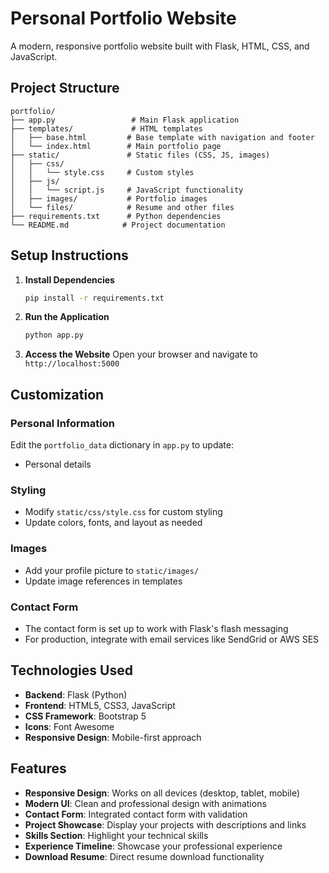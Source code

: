 # Personal Portfolio Website

A modern, responsive portfolio website built with Flask, HTML, CSS, and JavaScript.


## Project Structure

```
portfolio/
├── app.py                 # Main Flask application
├── templates/             # HTML templates
│   ├── base.html         # Base template with navigation and footer
│   └── index.html        # Main portfolio page
├── static/               # Static files (CSS, JS, images)
│   ├── css/
│   │   └── style.css     # Custom styles
│   ├── js/
│   │   └── script.js     # JavaScript functionality
│   ├── images/           # Portfolio images
│   └── files/            # Resume and other files
├── requirements.txt      # Python dependencies
└── README.md            # Project documentation
```

## Setup Instructions

1. **Install Dependencies**
   ```bash
   pip install -r requirements.txt
   ```

2. **Run the Application**
   ```bash
   python app.py
   ```

3. **Access the Website**
   Open your browser and navigate to `http://localhost:5000`

## Customization

### Personal Information
Edit the `portfolio_data` dictionary in `app.py` to update:
- Personal details


### Styling
- Modify `static/css/style.css` for custom styling
- Update colors, fonts, and layout as needed

### Images
- Add your profile picture to `static/images/`
- Update image references in templates

### Contact Form
- The contact form is set up to work with Flask's flash messaging
- For production, integrate with email services like SendGrid or AWS SES

## Technologies Used

- **Backend**: Flask (Python)
- **Frontend**: HTML5, CSS3, JavaScript
- **CSS Framework**: Bootstrap 5
- **Icons**: Font Awesome
- **Responsive Design**: Mobile-first approach

## Features

- **Responsive Design**: Works on all devices (desktop, tablet, mobile)
- **Modern UI**: Clean and professional design with animations
- **Contact Form**: Integrated contact form with validation
- **Project Showcase**: Display your projects with descriptions and links
- **Skills Section**: Highlight your technical skills
- **Experience Timeline**: Showcase your professional experience
- **Download Resume**: Direct resume download functionality


